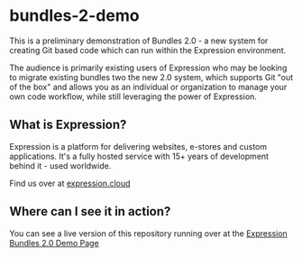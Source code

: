 # bundles-2-demo

This is a preliminary demonstration of Bundles 2.0 - a new system for creating Git based code which can run within the Expression environment.

The audience is primarily existing users of Expression who may be looking to migrate existing bundles two the new 2.0 system, which supports Git "out of the box" and allows you as an individual or organization to manage your own code workflow, while still leveraging the power of Expression.

## What is Expression?

Expression is a platform for delivering websites, e-stores and custom applications. It's a fully hosted service with 15+ years of development behind it - used worldwide.

Find us over at [expression.cloud](https://expression.cloud)

## Where can I see it in action?

You can see a live version of this repository running over at the [Expression Bundles 2.0 Demo Page](https://http://starchycrimsonvampire.xpr.cloud/)

